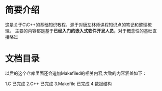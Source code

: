 # 简要介绍
这是关于C\C++的基础知识教程，源于对唐左林师课程知识点的笔记和整理梳理。
主要的内容都是基于**已经入门的嵌入式软件开发人员**，对于概念性的基础直接略过


# 文档目录
以后的这个仓库里面还会追加Makefiled的相关内容,大致的内容涵盖如下：

1.C
已完成
2.C++
已完成
3.Makefile
已完成
4.数据结构
